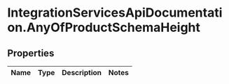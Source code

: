 # IntegrationServicesApiDocumentation.AnyOfProductSchemaHeight

## Properties
Name | Type | Description | Notes
------------ | ------------- | ------------- | -------------
